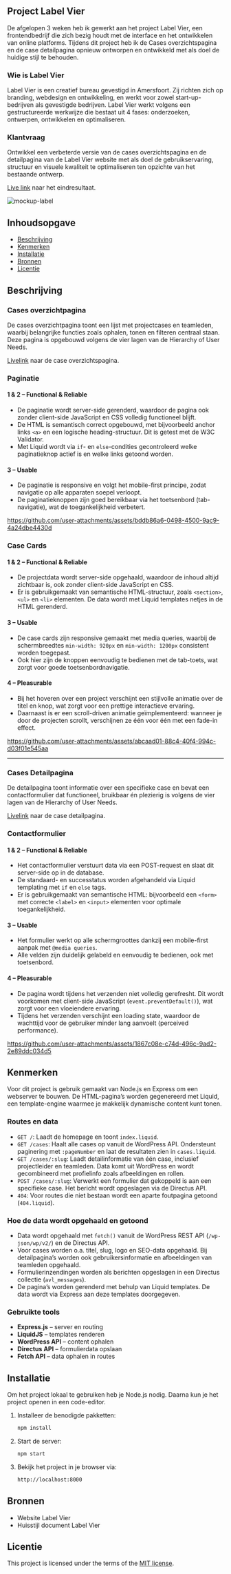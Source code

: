 ## Project Label Vier

De afgelopen 3 weken heb ik gewerkt aan het project Label Vier, een frontendbedrijf die zich bezig houdt met de interface en het ontwikkelen van online platforms. Tijdens dit project heb ik de Cases overzichtspagina en de case detailpagina opnieuw ontworpen en ontwikkeld met als doel de huidige stijl te behouden.

### Wie is Label Vier
Label Vier is een creatief bureau gevestigd in Amersfoort. Zij richten zich op branding, webdesign en ontwikkeling, en werkt voor zowel start-up-bedrijven als gevestigde bedrijven. Label Vier werkt volgens een gestructureerde werkwijze die bestaat uit 4 fases: onderzoeken, ontwerpen, ontwikkelen en optimaliseren.

### Klantvraag
Ontwikkel een verbeterde versie van de cases overzichtspagina en de detailpagina van de Label Vier website met als doel de gebruikservaring, structuur en visuele kwaliteit te optimaliseren ten opzichte van het bestaande ontwerp.

[Live link](www.edu.nl/a3tah) naar het eindresultaat.

![mockup-label](https://github.com/user-attachments/assets/b43e3db7-95b2-47f8-b313-be3a6df1bd91)


## Inhoudsopgave

  * [Beschrijving](#beschrijving)
  * [Kenmerken](#kenmerken)
  * [Installatie](#installatie)
  * [Bronnen](#bronnen)
  * [Licentie](#licentie)

## Beschrijving
### Cases overzichtpagina  
De cases overzichtpagina toont een lijst met projectcases en teamleden, waarbij belangrijke functies zoals ophalen, tonen en filteren centraal staan. Deze pagina is opgebouwd volgens de vier lagen van de Hierarchy of User Needs.

[Livelink](https://proof-of-concept-ip1p.onrender.com/cases) naar de case overzichtspagina.

### Paginatie  

#### 1 & 2 – Functional & Reliable  
- De paginatie wordt server-side gerenderd, waardoor de pagina ook zonder client-side JavaScript en CSS volledig functioneel blijft.  
- De HTML is semantisch correct opgebouwd, met bijvoorbeeld anchor links `<a>` en een logische heading-structuur. Dit is getest met de W3C Validator.  
- Met Liquid wordt via `if`- en `else`-condities gecontroleerd welke paginatieknop actief is en welke links getoond worden.

#### 3 – Usable  
- De paginatie is responsive en volgt het mobile-first principe, zodat navigatie op alle apparaten soepel verloopt.  
- De paginatieknoppen zijn goed bereikbaar via het toetsenbord (tab-navigatie), wat de toegankelijkheid verbetert.

https://github.com/user-attachments/assets/bddb86a6-0498-4500-9ac9-4a24dbe4430d

### Case Cards  

#### 1 & 2 – Functional & Reliable  
- De projectdata wordt server-side opgehaald, waardoor de inhoud altijd zichtbaar is, ook zonder client-side JavaScript en CSS.  
- Er is gebruikgemaakt van semantische HTML-structuur, zoals `<section>`, `<ul>` en `<li>` elementen. De data wordt met Liquid templates netjes in de HTML gerenderd.

#### 3 – Usable  
- De case cards zijn responsive gemaakt met media queries, waarbij de schermbreedtes `min-width: 920px` en `min-width: 1200px` consistent worden toegepast.  
- Ook hier zijn de knoppen eenvoudig te bedienen met de tab-toets, wat zorgt voor goede toetsenbordnavigatie.

#### 4 – Pleasurable  
- Bij het hoveren over een project verschijnt een stijlvolle animatie over de titel en knop, wat zorgt voor een prettige interactieve ervaring.  
- Daarnaast is er een scroll-driven animatie geïmplementeerd: wanneer je door de projecten scrollt, verschijnen ze één voor één met een fade-in effect.

https://github.com/user-attachments/assets/abcaad01-88c4-40f4-994c-d03f01e545aa

---

### Cases Detailpagina

De detailpagina toont informatie over een specifieke case en bevat een contactformulier dat functioneel, bruikbaar én plezierig is volgens de vier lagen van de Hierarchy of User Needs.

[Livelink](https://proof-of-concept-ip1p.onrender.com/cases/munji-zo-bouwden-we-een-webshop-voor-dit-bordspel) naar de case detailpagina.

### Contactformulier

#### 1 & 2 – Functional & Reliable  
- Het contactformulier verstuurt data via een POST-request en slaat dit server-side op in de database.
- De standaard- en successtatus worden afgehandeld via Liquid templating met `if` en `else` tags.
- Er is gebruikgemaakt van semantische HTML: bijvoorbeeld een `<form>` met correcte `<label>` en `<input>` elementen voor optimale toegankelijkheid.

#### 3 – Usable  
- Het formulier werkt op alle schermgroottes dankzij een mobile-first aanpak met `@media queries`.
- Alle velden zijn duidelijk gelabeld en eenvoudig te bedienen, ook met toetsenbord.

#### 4 – Pleasurable  
- De pagina wordt tijdens het verzenden niet volledig gerefresht. Dit wordt voorkomen met client-side JavaScript (`event.preventDefault()`), wat zorgt voor een vloeiendere ervaring.
- Tijdens het verzenden verschijnt een loading state, waardoor de wachttijd voor de gebruiker minder lang aanvoelt (perceived performance).

https://github.com/user-attachments/assets/1867c08e-c74d-496c-9ad2-2e89ddc034d5

## Kenmerken

Voor dit project is gebruik gemaakt van Node.js en Express om een webserver te bouwen. De HTML-pagina’s worden gegenereerd met Liquid, een template-engine waarmee je makkelijk dynamische content kunt tonen.

### Routes en data

- ``GET /``: Laadt de homepage en toont `index.liquid`.
- ``GET /cases``: Haalt alle cases op vanuit de WordPress API. Ondersteunt paginering met `:pageNumber` en laat de resultaten zien in `cases.liquid`.
- ``GET /cases/:slug``: Laadt detailinformatie van één case, inclusief projectleider en teamleden. Data komt uit WordPress en wordt gecombineerd met profielinfo zoals afbeeldingen en rollen.
- ``POST /cases/:slug``: Verwerkt een formulier dat gekoppeld is aan een specifieke case. Het bericht wordt opgeslagen via de Directus API.
- ``404``: Voor routes die niet bestaan wordt een aparte foutpagina getoond (`404.liquid`).

### Hoe de data wordt opgehaald en getoond

- Data wordt opgehaald met `fetch()` vanuit de WordPress REST API (`/wp-json/wp/v2/`) en de Directus API.
- Voor cases worden o.a. titel, slug, logo en SEO-data opgehaald. Bij detailpagina’s worden ook gebruikersinformatie en afbeeldingen van teamleden opgehaald.
- Formulierinzendingen worden als berichten opgeslagen in een Directus collectie (`avl_messages`).
- De pagina’s worden gerenderd met behulp van Liquid templates. De data wordt via Express aan deze templates doorgegeven.

### Gebruikte tools

- **Express.js** – server en routing  
- **LiquidJS** – templates renderen  
- **WordPress API** – content ophalen  
- **Directus API** – formulierdata opslaan  
- **Fetch API** – data ophalen in routes  

## Installatie

Om het project lokaal te gebruiken heb je Node.js nodig. Daarna kun je het project openen in een code-editor.

1. Installeer de benodigde pakketten:
   ```bash
   npm install
2. Start de server:
   ```bash
   npm start
3. Bekijk het project in je browser via:
   ```bash
   http://localhost:8000

## Bronnen
- Website Label Vier
- Huisstijl document Label Vier

## Licentie

This project is licensed under the terms of the [MIT license](./LICENSE).
